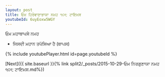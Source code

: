 ```yaml
---
layout: post
title: ਓਮ ਹਿਰੰਞਾਣਾਭਾਯਾ ਨਮਹ ੧੦੮ ਟਾਇਮਸ
youtubeId: 6uyEoxw5WGY
---
```

 
 
 ਓਮ ਮਹਾਥਾਪਸੇ ਨਮਹ  
 
 -  ਜਿਸਦੀ ਮਹਾਨ ਤਪੱਸਿਆ ਹੈ (ਥਾਪਸ) 
 
  
 
  
 
 
 
 
 
 


{% include youtubePlayer.html id=page.youtubeId %}
 
[Next]({{ site.baseurl }}{% link  split2/_posts/2015-10-29-ਓਮ ਨਿਰਗੁਣਾਯਾ ਨਮਹ ੧੦੮ ਟਾਇਮਸ.md%})
 
